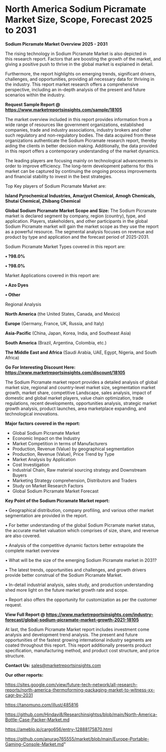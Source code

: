 # North America Sodium Picramate Market Size, Scope, Forecast 2025 to 2031

<Strong> Sodium Picramate Market Overview 2025 - 2031</strong>

The rising technology in Sodium Picramate Market is also depicted in this research report. Factors that are boosting the growth of the market, and giving a positive push to thrive in the global market is explained in detail.

Furthermore, the report highlights on emerging trends, significant drivers, challenges, and opportunities, providing all necessary data for thriving in the industry. This report market research offers a comprehensive perspective, including an in-depth analysis of the present and future scenarios within the industry.

<strong>Request Sample Report @ <a href=https://www.marketreportsinsights.com/sample/18105>https://www.marketreportsinsights.com/sample/18105</a></strong>

The market overview included in this report provides information from a wide range of resources like government organizations, established companies, trade and industry associations, industry brokers and other such regulatory and non-regulatory bodies. The data acquired from these organizations authenticate the Sodium Picramate research report, thereby aiding the clients in better decision making. Additionally, the data provided in this report offers a contemporary understanding of the market dynamics.

The leading players are focusing mainly on technological advancements in order to improve efficiency. The long-term development patterns for this market can be captured by continuing the ongoing process improvements and financial stability to invest in the best strategies.

Top Key players of Sodium Picramate Market are:

<strong>Island Pyrochemical Industries, Amarjyot Chemical, Amogh Chemicals, Shutai Chemical, Zhibang Chemical</strong>

<strong><b>Global Sodium Picramate Market Scope and Size:</b></strong>
The Sodium Picramate market is declared segment by company, region (country), type, and application. Players, stakeholders, and other participants in the global Sodium Picramate market will gain the market scope as they use the report as a powerful resource. The segmental analysis focuses on revenue and product by type and application and the forecast period of 2025-2031.

Sodium Picramate Market Types covered in this report are:

<strong>• ?98.0%

• ?98.0%</strong>

Market Applications covered in this report are:

<strong>• Azo Dyes

• Other</strong> 

Regional Analysis

<strong>North America</strong> (the United States, Canada, and Mexico)

<strong>Europe</strong> (Germany, France, UK, Russia, and Italy)

<strong>Asia-Pacific</strong> (China, Japan, Korea, India, and Southeast Asia)

<strong>South America</strong> (Brazil, Argentina, Colombia, etc.)

<strong>The Middle East and Africa</strong> (Saudi Arabia, UAE, Egypt, Nigeria, and South Africa)

<strong>Go For Interesting Discount Here: <a href=https://www.marketreportsinsights.com/discount/18105>https://www.marketreportsinsights.com/discount/18105</a></strong>

The Sodium Picramate market report provides a detailed analysis of global market size, regional and country-level market size, segmentation market growth, market share, competitive Landscape, sales analysis, impact of domestic and global market players, value chain optimization, trade regulations, recent developments, opportunities analysis, strategic market growth analysis, product launches, area marketplace expanding, and technological innovations.

<strong><b>Major factors covered in the report:</b></strong>
<ul>
  <li>Global Sodium Picramate Market </li>
  <li>Economic Impact on the Industry</li>
  <li>Market Competition in terms of Manufacturers</li>
  <li>Production, Revenue (Value) by geographical segmentation</li>
  <li>Production, Revenue (Value), Price Trend by Type</li>
  <li>Market Analysis by Application</li>
  <li>Cost Investigation</li>
  <li>Industrial Chain, Raw material sourcing strategy and Downstream Buyers</li>
  <li>Marketing Strategy comprehension, Distributors and Traders</li>
  <li>Study on Market Research Factors</li>
  <li>Global Sodium Picramate Market Forecast</li>
</ul>

<strong><b>Key Point of the Sodium Picramate Market report:</b></strong>

• Geographical distribution, company profiling, and various other market segmentation are provided in the report.

• For better understanding of the global Sodium Picramate market status, the accurate market valuation which comprises of size, share, and revenue are also covered.

• Analysis of the competitive dynamic factors better extrapolate the complete market overview

• What will be the size of the emerging Sodium Picramate market in 2031?

• The latest trends, opportunities and challenges, and growth drivers provide better construal of the Sodium Picramate Market.

• In-detail industrial analysis, sales study, and production understanding shed more light on the future market growth rate and scope.

• Report also offers the opportunity for customization as per the customer request.

<strong><b>View Full Report @ <a href=https://www.marketreportsinsights.com/industry-forecast/global-sodium-picramate-market-growth-2021-18105>https://www.marketreportsinsights.com/industry-forecast/global-sodium-picramate-market-growth-2021-18105</a></b></strong>


At last, the Sodium Picramate Market report includes investment come analysis and development trend analysis. The present and future opportunities of the fastest growing international industry segments are coated throughout this report. This report additionally presents product specification, manufacturing method, and product cost structure, and price structure.

<strong>Contact Us:</strong>
sales@marketreportsinsights.com

<strong>Our other reports:</strong>

<a href=https://sites.google.com/view/future-tech-network/all-research-reports/north-america-thermoforming-packaging-market-to-witness-xx-cagr-by-2031>https://sites.google.com/view/future-tech-network/all-research-reports/north-america-thermoforming-packaging-market-to-witness-xx-cagr-by-2031</a>

<a href=https://tanomuno.com/illust/485816>https://tanomuno.com/illust/485816</a>

<a href=https://github.com/Hindavi8/Researchinsightss/blob/main/North-America-Bottle-Case-Packer-Market.md>https://github.com/Hindavi8/Researchinsightss/blob/main/North-America-Bottle-Case-Packer-Market.md</a>

<a href=https://ameblo.jp/cargo656/entry-12888175870.html>https://ameblo.jp/cargo656/entry-12888175870.html</a>

<a href=https://github.com/anurag765555/market/blob/main/Europe-Portable-Gaming-Console-Market.md>https://github.com/anurag765555/market/blob/main/Europe-Portable-Gaming-Console-Market.md</a>"
